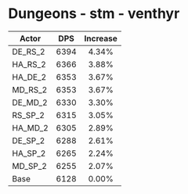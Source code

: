 # Dungeons - stm - venthyr
| Actor | DPS | Increase |
|---|:---:|:---:|
|DE_RS_2|6394|4.34%|
|HA_RS_2|6366|3.88%|
|HA_DE_2|6353|3.67%|
|MD_RS_2|6353|3.67%|
|DE_MD_2|6330|3.30%|
|RS_SP_2|6315|3.05%|
|HA_MD_2|6305|2.89%|
|DE_SP_2|6288|2.61%|
|HA_SP_2|6265|2.24%|
|MD_SP_2|6255|2.07%|
|Base|6128|0.00%|
